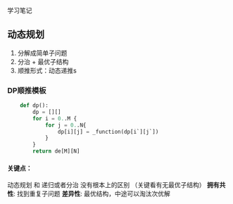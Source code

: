 学习笔记
## 动态规划
1. 分解成简单子问题
2. 分治 + 最优子结构
3. 顺推形式：动态递推s

### DP顺推模板
```python
    def dp():
        dp = [][]
        for i = 0..M {
            for j = 0..N{
                dp[i][j] = _function(dp[i`][j`])
            }
        }
        return de[M][N]
```
#### 关键点：
动态规划 和 递归或者分治 没有根本上的区别 （关键看有无最优子结构）
**拥有共性**: 找到重复子问题
**差异性**: 最优结构，中途可以淘汰次优解